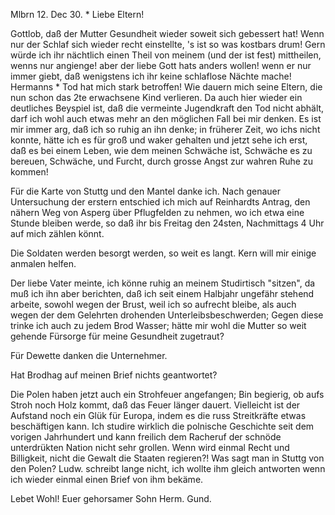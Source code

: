  Mlbrn 12. Dec 30. <Sonntg>*
Liebe Eltern!

Gottlob, daß der Mutter Gesundheit wieder soweit sich gebessert hat! Wenn nur der Schlaf sich wieder recht einstellte, 's ist so was kostbars drum! Gern würde ich ihr nächtlich einen Theil von meinem (und der ist fest) mittheilen, wenns nur angienge! aber der liebe Gott hats anders wollen! wenn er nur immer giebt, daß wenigstens ich ihr keine schlaflose Nächte mache! 
Hermanns <Meiderlen>* Tod hat mich stark betroffen! Wie dauern mich seine Eltern, die nun schon das 2te erwachsene Kind verlieren. Da auch hier wieder ein deutliches Beyspiel ist, daß die vermeinte Jugendkraft den Tod nicht abhält, darf ich wohl auch etwas mehr an den möglichen Fall bei mir denken. Es ist mir immer arg, daß ich so ruhig an ihn denke; in früherer Zeit, wo ichs nicht konnte, hätte ich es für groß und waker gehalten und jetzt sehe ich erst, daß es bei einem Leben, wie dem meinen Schwäche ist, Schwäche es zu bereuen, Schwäche, und Furcht, durch grosse Angst zur wahren Ruhe zu kommen!

Für die Karte von Stuttg und den Mantel danke ich. Nach genauer Untersuchung der erstern entschied ich mich auf Reinhardts Antrag, den nähern Weg von Asperg über Pflugfelden zu nehmen, wo ich etwa eine Stunde bleiben werde, so daß ihr bis Freitag den 24sten, Nachmittags 4 Uhr auf mich zählen könnt.

Die Soldaten werden besorgt werden, so weit es langt. Kern will mir einige anmalen helfen.

Der liebe Vater meinte, ich könne ruhig an meinem Studirtisch "sitzen", da muß ich ihn aber berichten, daß ich seit einem Halbjahr ungefähr stehend arbeite, sowohl wegen der Brust, weil ich so aufrecht bleibe, als auch wegen der dem Gelehrten drohenden Unterleibsbeschwerden; Gegen diese trinke ich auch zu jedem Brod Wasser; hätte mir wohl die Mutter so weit gehende Fürsorge für meine Gesundheit zugetraut?

Für Dewette danken die Unternehmer.

Hat Brodhag auf meinen Brief nichts geantwortet?

Die Polen haben jetzt auch ein Strohfeuer angefangen; Bin begierig, ob aufs Stroh noch Holz kommt, daß das Feuer länger dauert. Vielleicht ist der Aufstand noch ein Glük für Europa, indem es die russ Streitkräfte etwas beschäftigen kann. Ich studire wirklich die polnische Geschichte seit dem vorigen Jahrhundert und kann freilich dem Racheruf der schnöde unterdrükten Nation nicht sehr grollen. Wenn wird einmal Recht und Billigkeit, nicht die Gewalt die Staaten regieren?! Was sagt man in Stuttg von den Polen? 
Ludw. schreibt lange nicht, ich wollte ihm gleich antworten wenn ich wieder einmal einen Brief von ihm bekäme.

Lebet Wohl!
 Euer gehorsamer Sohn Herm. Gund.
